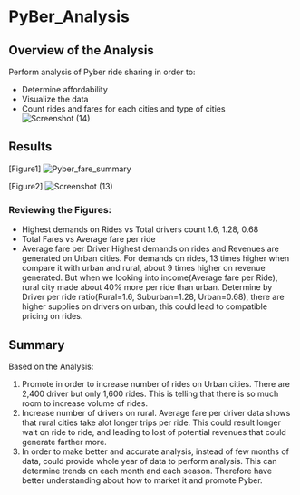 # PyBer_Analysis

## Overview of the Analysis

Perform analysis of Pyber ride sharing in order to:
-  Determine affordability 
-  Visualize the data
-  Count rides and fares for each cities and type of cities
![Screenshot (14)](https://user-images.githubusercontent.com/111443997/192877911-ebedd3ce-1bd3-41a8-ae87-338cda31cab3.png)

## Results

[Figure1]
![Pyber_fare_summary](https://user-images.githubusercontent.com/111443997/192885703-df40894a-3b49-4c07-a650-76a8600becf1.png)

[Figure2]
![Screenshot (13)](https://user-images.githubusercontent.com/111443997/192878961-5e31a229-87b9-4fe5-be23-1d27726e9ad4.png)
### Reviewing the Figures:

-  Highest demands on Rides vs Total drivers count  1.6, 1.28, 0.68
-  Total Fares vs Average fare per ride
-  Average fare per Driver
Highest demands on rides and Revenues are generated on Urban cities.  For demands on rides, 13 times higher when compare it with urban and rural, about 9 times higher on revenue generated.  But when we looking into income(Average fare per Ride), rural city made about 40% more per ride than urban. 
Determine by Driver per ride ratio(Rural=1.6, Suburban=1.28, Urban=0.68), there are higher supplies on drivers on urban, this could lead to compatible pricing on rides.

## Summary

Based on the Analysis:
1.  Promote in order to increase number of rides on Urban cities.  There are 2,400 driver but only 1,600 rides.  This is telling that there is so much room to increase volume of rides.
2.  Increase number of drivers on rural.  Average fare per driver data shows that rural cities take alot longer trips per ride.  This could result longer wait on ride to ride, and leading to lost of potential revenues that could generate farther more.
3.  In order to make better and accurate analysis, instead of few months of data, could provide whole year of data to perform analysis.  This can determine trends on each month and each season.  Therefore have better understanding about how to market it and promote Pyber.


